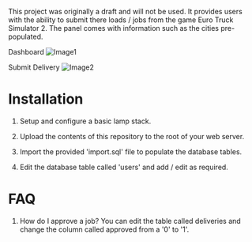This project was originally a draft and will not be used.
It provides users with the ability to submit there loads / jobs from the game Euro Truck Simulator 2.
The panel comes with information such as the cities pre-populated.

Dashboard
![Image1](https://i.imgur.com/BQrdpbi.png)

Submit Delivery
![Image2](https://i.imgur.com/NShf3hf.png)

# Installation

1) Setup and configure a basic lamp stack.

2) Upload the contents of this repository to the root of your web server.

3) Import the provided 'import.sql' file to populate the database tables.

4) Edit the database table called 'users' and add / edit as required.

# FAQ

1) How do I approve a job?
You can edit the table called deliveries and change the column called approved from a '0' to '1'.
